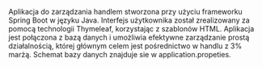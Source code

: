 Aplikacja do zarządzania handlem stworzona przy użyciu frameworku Spring Boot w języku Java. 
Interfejs użytkownika został zrealizowany za pomocą technologii Thymeleaf, korzystając z szablonów HTML. 
Aplikacja jest połączona z bazą danych i umożliwia efektywne zarządzanie prostą działalnością, której głównym celem jest pośrednictwo w handlu z 3% marżą. 
Schemat bazy danych znajduje sie w application.propeties.
